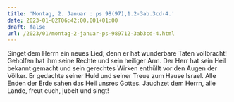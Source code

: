 ```yaml
---
title: 'Montag, 2. Januar : ps 98(97),1.2-3ab.3cd-4.'
date: 2023-01-02T06:42:00.001+01:00
draft: false
url: /2023/01/montag-2-januar-ps-989712-3ab3cd-4.html
---
```


Singet dem Herrn ein neues Lied; denn er hat wunderbare Taten vollbracht! Geholfen hat ihm seine Rechte und sein heiliger Arm. Der Herr hat sein Heil bekannt gemacht und sein gerechtes Wirken enthüllt vor den Augen der Völker. Er gedachte seiner Huld und seiner Treue zum Hause Israel. Alle Enden der Erde sahen das Heil unsres Gottes. Jauchzet dem Herrn, alle Lande, freut euch, jubelt und singt!